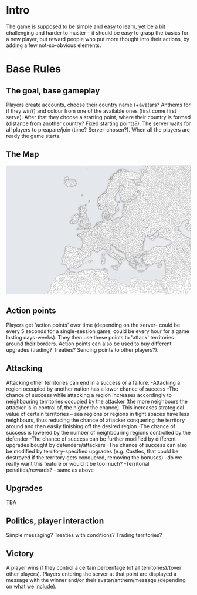 # Intro
The game is supposed to be simple and easy to learn, yet be a bit challenging
and harder to
master – it should be easy to grasp the basics for a new player, but reward
people who put more
thought into their actions, by adding a few not-so-obvious elements.
# Base Rules
## The goal, base gameplay
Players create accounts, choose their country name (+avatars? Anthems for if
they win?) and
colour from one of the available ones (first come first serve). After that they
choose a starting point,
where their country is formed (distance from another country? Fixed starting
points?). The server
waits for all players to preapare/join (time? Server-chosen?). When all the
players are ready the
game starts.

## The Map
![Image of map](map_example_blank.png)

## Action points
Players get 'action points' over time (depending on the server- could be every 5
seconds for
a single-session game, could be every hour for a game lasting days-weeks). They
then use these
points to 'attack' territories around their borders. Action points can also be
used to buy different
upgrades (trading? Treaties? Sending points to other players?).

## Attacking
 Attacking other territories can end in a success or a failure.
 -Attacking a region occupied by another nation has a lower chance of success
 -The chance of success while attacking a region increases accordingly to
 neighbouring territories
 occupied by the attacker (the more neighbours the attacker is in control of,
 the higher the chance).
 This increases strategical value of certain territories – sea regions or
 regions in tight spaces have
 less neighbours, thus reducing the chance of attacker conquering the territory
 around and then easily
 finishing off the desired region
 -The chance of success is lowered by the number of neighbouring regions
 controlled by the
 defender
 -The chance of success can be further modified by different upgrades bought by
 defenders/attackers
 -The chance of success can also be modified by territory-specified upgrades
 (e.g. Castles, that could
 be destroyed if the territory gets conquered, removing the bonuses) –do we
 really want this feature
 or would it be too much?
 -Territorial penalties/rewards? - same as above
 
## Upgrades
TBA
 
## Politics, player interaction
Simple messaging? Treaties with conditions? Trading territories?
 
## Victory
A player wins if they control a certain percentage (of all territories)/(over
other players).
Players entering the server at that point are displayed a message with the
winner and/or their
avatar/anthem/message (depending on what we include).
